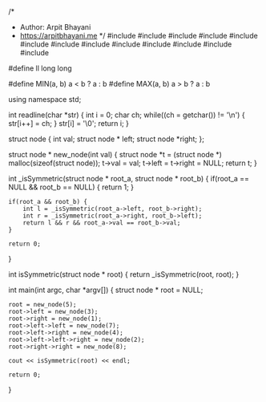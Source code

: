 /*
 *  Author: Arpit Bhayani
 *  https://arpitbhayani.me
 */
#include <cmath>
#include <cstdio>
#include <cstdlib>
#include <climits>
#include <deque>
#include <iostream>
#include <list>
#include <limits>
#include <map>
#include <queue>
#include <set>
#include <stack>
#include <vector>

#define ll long long

#define MIN(a, b) a < b ? a : b
#define MAX(a, b) a > b ? a : b

using namespace std;

int readline(char *str) {
    int i = 0;
    char ch;
    while((ch = getchar()) != '\n') {
        str[i++] = ch;
    }
    str[i] = '\0';
    return i;
}

struct node {
    int val;
    struct node * left;
    struct node *right;
};


struct node * new_node(int val) {
    struct node *t = (struct node *) malloc(sizeof(struct node));
    t->val = val;
    t->left = t->right = NULL;
    return t;
}

int _isSymmetric(struct node * root_a, struct node * root_b) {
    if(root_a == NULL && root_b == NULL) {
        return 1;
    }

    if(root_a && root_b) {
        int l = _isSymmetric(root_a->left, root_b->right);
        int r = _isSymmetric(root_a->right, root_b->left);
        return l && r && root_a->val == root_b->val;
    }

    return 0;
}

int isSymmetric(struct node * root) {
    return _isSymmetric(root, root);
}

int main(int argc, char *argv[]) {
    struct node * root = NULL;

    root = new_node(5);
    root->left = new_node(3);
    root->right = new_node(1);
    root->left->left = new_node(7);
    root->left->right = new_node(4);
    root->left->left->right = new_node(2);
    root->right->right = new_node(8);

    cout << isSymmetric(root) << endl;

    return 0;
}
